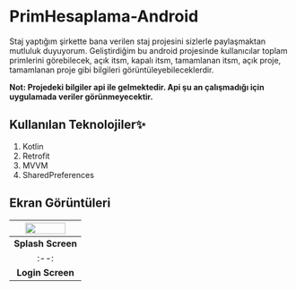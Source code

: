 # PrimHesaplama-Android

Staj yaptığım şirkette bana verilen staj projesini sizlerle paylaşmaktan mutluluk duyuyorum. 
Geliştirdiğim bu android projesinde kullanıcılar toplam primlerini görebilecek, açık itsm, kapalı itsm, tamamlanan itsm, açık proje, tamamlanan proje gibi bilgileri görüntüleyebileceklerdir. 

**Not: Projedeki bilgiler api ile gelmektedir. Api şu an çalışmadığı için uygulamada veriler görünmeyecektir.** 

## Kullanılan Teknolojiler✨

 1. Kotlin
 2. Retrofit
 3. MVVM
 4. SharedPreferences

## Ekran Görüntüleri
|<img src="https://user-images.githubusercontent.com/14194362/195125471-104155a6-1e92-443d-8518-b79d85e40c21.png" width="80%"></img>|
|:--:|
|**Splash Screen**||<img src="https://user-images.githubusercontent.com/14194362/195125750-a40da9e3-5a31-4a01-bd87-e2cc63ca40c9.png" width="80%"></img>|
|:--:|
|**Login Screen**|
